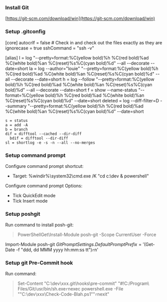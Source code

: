 ### Install Git

[https://git-scm.com/download/win](https://git-scm.com/download/win)

### Setup .gitconfig

[core]
  autocrlf = false # Check in and check out the files exactly as they are
	ignorecase = true
	sshCommand = "ssh -v"

[alias]
    l = log \"--pretty=format:%C(yellow bold)%h %C(red bold)%ad %C(white bold)%an %C(reset)%s%C(cyan bold)%d\" --all --decorate --date=short
    la = log --author="louie" \"--pretty=format:%C(yellow bold)%h %C(red bold)%ad %C(white bold)%an %C(reset)%s%C(cyan bold)%d\" --all --decorate --date=short
    h = log --follow \"--pretty=format:%C(yellow bold)%h %C(red bold)%ad %C(white bold)%an %C(reset)%s%C(cyan bold)%d\" --all --decorate --date=short
    f = show --name-status \"--format=%C(yellow bold)%h %C(red bold)%ad %C(white bold)%an %C(reset)%s%C(cyan bold)%d\" --date=short
    deleted = log --diff-filter=D --summary \"--pretty=format:%C(yellow bold)%h %C(red bold)%ad %C(white bold)%an %C(reset)%s%C(cyan bold)%d\" --date=short

    s = status
    a = add -A
    b = branch
    dif = difftool --cached --dir-diff
	  bdif = difftool --dir-diff
    sl = shortlog -e -s -n --all --no-merges   

### Setup command prompt

Configure command prompt shortcut:
- Target: %windir%\system32\cmd.exe /K "cd c:\dev & powershell"

Configure command prompt Options:
- Tick QuickEdit mode
- Tick Insert mode

### Setup poshgit

Run command to install posh-git:
> PowerShellGet\Install-Module posh-git -Scope CurrentUser -Force

Import-Module posh-git
$GitPromptSettings.DefaultPromptPrefix = '$(Get-Date -f "ddd, dd MMM yyyy hh:mm:ss tt")`r`n'

### Setup git Pre-Commit hook

Run command:
> Set-Content "C:\dev\xxx\.git\hooks\pre-commit" "#!C:/Program\ Files/Git/usr/bin/sh.exe`r`nexec powershell.exe -File ""C:\dev\xxx\Check-Code-Blah.ps1""`r`nexit"

